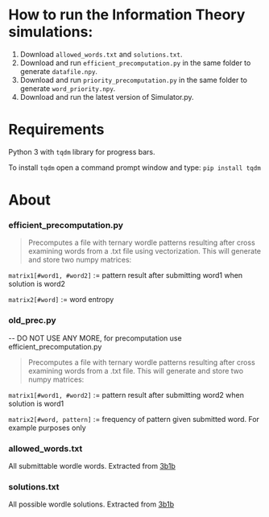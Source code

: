 # How to run the Information Theory simulations:

1. Download `allowed_words.txt` and `solutions.txt`.
2. Download and run `efficient_precomputation.py` in the same folder to generate `datafile.npy`.
3. Download and run `priority_precomputation.py` in the same folder to generate `word_priority.npy`.
4. Download and run the latest version of Simulator.py.

# Requirements

Python 3 with `tqdm` library for progress bars.

To install `tqdm` open a command prompt window and type:
`pip install tqdm`

# About

 ### efficient_precomputation.py
>Precomputes a file with ternary wordle patterns resulting after cross examining words from a .txt file using vectorization.
>This will generate and store two numpy matrices:

  `matrix1[#word1, #word2]` := pattern result after submitting word1 when solution is word2
  
  `matrix2[#word]` := word entropy

### old_prec.py
-- DO NOT USE ANY MORE, for precomputation use efficient_precomputation.py

>Precomputes a file with ternary wordle patterns resulting after cross examining words from a .txt file.
>This will generate and store two numpy matrices:

  `matrix1[#word1, #word2]` := pattern result after submitting word2 when solution is word1
  
  `matrix2[#word, pattern]` := frequency of pattern given submitted word. For example purposes only
  
 ### allowed_words.txt
 All submittable wordle words. Extracted from [3b1b](https://github.com/3b1b/videos/tree/master/_2022)
 
 ### solutions.txt
 All possible wordle solutions. Extracted from [3b1b](https://github.com/3b1b/videos/tree/master/_2022)
